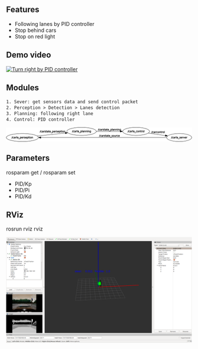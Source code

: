 ## Features
- Following lanes by PID controller
- Stop behind cars
- Stop on red light

## Demo video
[![Turn right by PID controller](https://img.youtube.com/vi/mCuxJ2wRP04/0.jpg)](https://youtu.be/mCuxJ2wRP04)

## Modules
	1. Sever: get sensors data and send control packet
	2. Perception > Detection > Lanes detection
	3. Planning: following right lane
	4. Control: PID controller
	
![rosgraph](https://github.com/kvasnyj/carla/blob/master/catkin_ws/rosgraph.png "Rosgraph")

## Parameters
rosparam get / rosparam set
* PID/Kp
* PID/Pi
* PID/Kd

## RViz
rosrun rviz rviz

![rviz](https://github.com/kvasnyj/carla/blob/master/catkin_ws/rviz.png "RViz")
